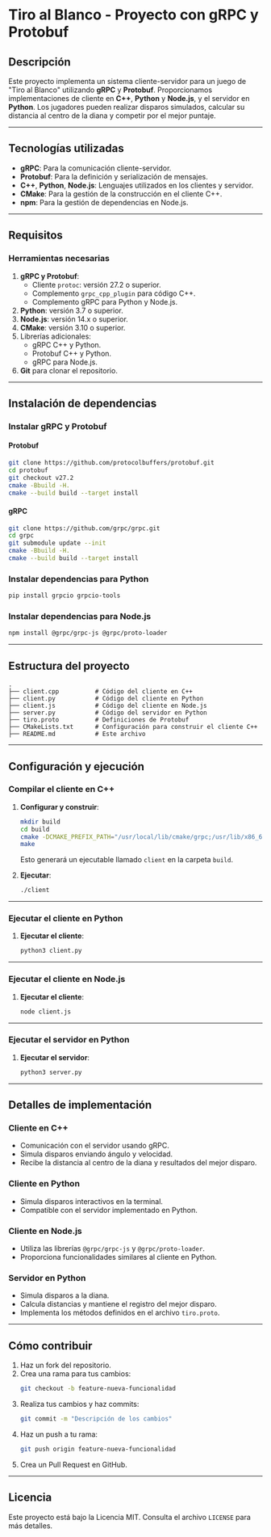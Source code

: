 
# Tiro al Blanco - Proyecto con gRPC y Protobuf

## Descripción

Este proyecto implementa un sistema cliente-servidor para un juego de "Tiro al Blanco" utilizando **gRPC** y **Protobuf**. Proporcionamos implementaciones de cliente en **C++**, **Python** y **Node.js**, y el servidor en **Python**. Los jugadores pueden realizar disparos simulados, calcular su distancia al centro de la diana y competir por el mejor puntaje.

---

## Tecnologías utilizadas

- **gRPC**: Para la comunicación cliente-servidor.
- **Protobuf**: Para la definición y serialización de mensajes.
- **C++**, **Python**, **Node.js**: Lenguajes utilizados en los clientes y servidor.
- **CMake**: Para la gestión de la construcción en el cliente C++.
- **npm**: Para la gestión de dependencias en Node.js.

---

## Requisitos

### Herramientas necesarias

1. **gRPC y Protobuf**:
   - Cliente `protoc`: versión 27.2 o superior.
   - Complemento `grpc_cpp_plugin` para código C++.
   - Complemento gRPC para Python y Node.js.
2. **Python**: versión 3.7 o superior.
3. **Node.js**: versión 14.x o superior.
4. **CMake**: versión 3.10 o superior.
5. Librerías adicionales:
   - gRPC C++ y Python.
   - Protobuf C++ y Python.
   - gRPC para Node.js.
6. **Git** para clonar el repositorio.

---

## Instalación de dependencias

### Instalar gRPC y Protobuf

#### Protobuf
```bash
git clone https://github.com/protocolbuffers/protobuf.git
cd protobuf
git checkout v27.2
cmake -Bbuild -H.
cmake --build build --target install
```

#### gRPC
```bash
git clone https://github.com/grpc/grpc.git
cd grpc
git submodule update --init
cmake -Bbuild -H.
cmake --build build --target install
```

### Instalar dependencias para Python
```bash
pip install grpcio grpcio-tools
```

### Instalar dependencias para Node.js
```bash
npm install @grpc/grpc-js @grpc/proto-loader
```

---

## Estructura del proyecto

```plaintext
.
├── client.cpp          # Código del cliente en C++
├── client.py           # Código del cliente en Python
├── client.js           # Código del cliente en Node.js
├── server.py           # Código del servidor en Python
├── tiro.proto          # Definiciones de Protobuf
├── CMakeLists.txt      # Configuración para construir el cliente C++
├── README.md           # Este archivo
```

---

## Configuración y ejecución

### Compilar el cliente en C++
1. **Configurar y construir**:
   ```bash
   mkdir build
   cd build
   cmake -DCMAKE_PREFIX_PATH="/usr/local/lib/cmake/grpc;/usr/lib/x86_64-linux-gnu/cmake/grpc" ..
   make
   ```

   Esto generará un ejecutable llamado `client` en la carpeta `build`.

2. **Ejecutar**:
   ```bash
   ./client
   ```

---

### Ejecutar el cliente en Python
1. **Ejecutar el cliente**:
   ```bash
   python3 client.py
   ```

---

### Ejecutar el cliente en Node.js
1. **Ejecutar el cliente**:
   ```bash
   node client.js
   ```

---

### Ejecutar el servidor en Python
1. **Ejecutar el servidor**:
   ```bash
   python3 server.py
   ```

---

## Detalles de implementación

### Cliente en C++
- Comunicación con el servidor usando gRPC.
- Simula disparos enviando ángulo y velocidad.
- Recibe la distancia al centro de la diana y resultados del mejor disparo.

### Cliente en Python
- Simula disparos interactivos en la terminal.
- Compatible con el servidor implementado en Python.

### Cliente en Node.js
- Utiliza las librerías `@grpc/grpc-js` y `@grpc/proto-loader`.
- Proporciona funcionalidades similares al cliente en Python.

### Servidor en Python
- Simula disparos a la diana.
- Calcula distancias y mantiene el registro del mejor disparo.
- Implementa los métodos definidos en el archivo `tiro.proto`.

---

## Cómo contribuir

1. Haz un fork del repositorio.
2. Crea una rama para tus cambios:
   ```bash
   git checkout -b feature-nueva-funcionalidad
   ```
3. Realiza tus cambios y haz commits:
   ```bash
   git commit -m "Descripción de los cambios"
   ```
4. Haz un push a tu rama:
   ```bash
   git push origin feature-nueva-funcionalidad
   ```
5. Crea un Pull Request en GitHub.

---

## Licencia

Este proyecto está bajo la Licencia MIT. Consulta el archivo `LICENSE` para más detalles.
```

